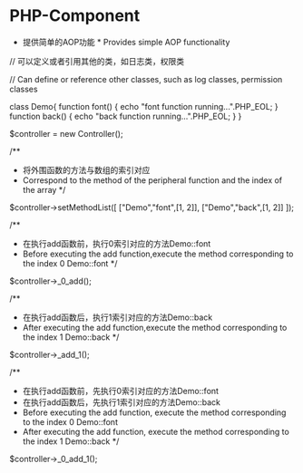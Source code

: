 # PHP-Component
* 提供简单的AOP功能  * Provides simple AOP functionality

// 可以定义或者引用其他的类，如日志类，权限类

// Can define or reference other classes, such as log classes, permission classes

class Demo{
    function font() {
        echo "font function running...".PHP_EOL;
    }
    function back() {
        echo "back function running...".PHP_EOL;
    }
}

$controller = new Controller();

/**
 * 将外围函数的方法与数组的索引对应
 * Correspond to the method of the peripheral function and the index of the array
 */
 
$controller->setMethodList([
    ["Demo","font",[1, 2]],
    ["Demo","back",[1, 2]]
]);

/**
 * 在执行add函数前，执行0索引对应的方法Demo::font
 * Before executing the add function,execute the method corresponding to the index 0 Demo::font
 */
 
$controller->_0_add();

/**
 * 在执行add函数后，执行1索引对应的方法Demo::back
 * After executing the add function,execute the method corresponding to the index 1 Demo::back
 */
 
$controller->_add_1();

/**
 * 在执行add函数前，先执行0索引对应的方法Demo::font
 * 在执行add函数后，先执行1索引对应的方法Demo::back
 * Before executing the add function, execute the method corresponding to the index 0 Demo::font
 * After executing the add function, execute the method corresponding to the index 1 Demo::back
 */
 
$controller->_0_add_1();
